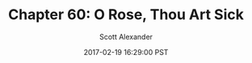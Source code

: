 ---
layout: chapter
title: "Chapter 60: O Rose, Thou Art Sick"
author: Scott Alexander
description: http://unsongbook.com/chapter-60-o-rose-thou-art-sick/
date: 2017-02-19 16:29:00 PST
length: 1322901
duration: 331
guid: chapter-60-o-rose-thou-art-sick
---